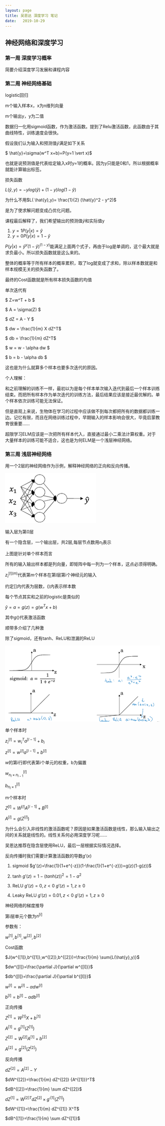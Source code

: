 ```yaml
---
layout: page
title: 吴恩达 深度学习 笔记
date:   2019-10-29
---
```


## 神经网络和深度学习

### 第一周 深度学习概率

简要介绍深度学习发展和课程内容

### 第二周 神经网络基础

logistic回归

m个输入样本x，x为n维列向量

m个输出y，y为二值

数据归一化用sigmoid函数，作为激活函数。提到了Relu激活函数，此函数由于其曲线特性，训练速度会很快。

假设我们认为输入和预测值$\hat{y}$满足如下关系

$ \hat{y}=\sigma(w^T x+b)=P(y=1 \vert x)$

也就是说预测值是代表给定输入x时y=1的概率。因为y只能是0和1，所以根据概率就能计算输出标签。

损失函数

$L( \hat{y},y)=-ylog(\hat{y}) + (1-y)log(1-\hat{y})$

为什么不用$L( \hat{y},y)= \frac{1}{2} (\hat{y}^2 - y^2)$

是为了使求解问题变成凸优化问题。

课程最后解释了，我们希望输出的预测值$\hat{y}$和实际值y

1. $y=1 P(y \vert x)=\hat{y}$
2. $y=0 P(y \vert x)=1-\hat{y}$

$P(y \vert x)=\hat{y}^y(1-\hat{y})^{(1-y)}$能满足上面两个式子，再由于log是单调的，这个最大就是求负最小。所以损失函数就是这么来的。

整体的概率等于所有样本的概率累积，取了log就变成了求和，除以样本数就是和样本规模无关的损失函数了。

最终的Cost函数就是所有样本损失函数的均值

单次迭代有

$ Z=w^T + b $

$ A = \sigma(Z) $

$ dZ = A - Y $

$ dw = \frac{1}{m} X dZ^T$

$ db = \frac{1}{m} dZ^T$

$ w = w - \alpha dw $

$ b = b - \alpha db $

这也是为什么就算多个样本也要多次迭代的原因。


个人理解：

和之前理解的训练不一样，最初以为是每个样本单次输入迭代到最后一个样本训练结束。而把所有样本作为单次迭代的训练方法，最后结果应该是接近最优解的。单个样本依次训练可能无法保证。

但是直观上来说，生物体在学习的过程中应该做不到每次都把所有的数据都训练一边。记忆有限，而且在网络训练过程中，早期输入的样本影响会很大，毕竟启蒙教育很重要……

超限学习ELM应该是一次把所有样本代入，直接通过最小二乘法计算权重。对于大量样本的训练可能不适合，这也是为何ELM是一个浅层神经网络。

### 第三周 浅层神经网络

用一个2层的神经网络作为示例，解释神经网络的正向和反向传播。

![2层神经网络](../pic/deeplearning_AndrewNg/2层神经网络.png)

输入层为第0层

有一个隐含层，一个输出层，共2层,每层节点数用$n_l$表示

上图是针对单个样本而言

所有的输入输出样本都是列向量，即矩阵中每一列为一个样本，这点必须得明确。

$z^{[l](m)}_i$代表第m个样本在第l层第i个神经元的输入

约定[]内代表为层数，()内表示样本数

每个节点其实和之前的logistic是类似的

$\hat{y}=a=g(z)=g(w^T x+b)$

其中$g()$代表激活函数

顺带多介绍了几种激

除了sigmoid，还有tanh、ReLU和泄漏的ReLU

![4种激活函数曲线](../pic/deeplearning_AndrewNg/4种激活函数曲线.png)

单个样本时

$z^{[l]}_i=w^T_i a^{[l-1]}+b_i$

$z^{[l]}=w^{[l]} a^{[l-1]}+b^{[l]}$

$w$的第i行即代表第i个单元的权重，b为偏置

$w^{[l]}_{n_l \times n_{l-1}}$

$b^{[l]}_{n_l \times 1}$

m个样本时

$Z^{[l]}=W^{[l]}A^{[l-1]}+B^{[l]}$

$A^{[l]}=g(Z^{[l]})$


为什么会引入非线性的激活函数呢？原因是如果激活函数是线性，那么输入输出之间的关系就是线性的。线性关系何必用深度学习呢……

吴恩达推荐在隐含层使用ReLU，最后一层根据实际情况选择。

反向传播时我们需要计算激活函数的导数$g'(x)$

1. sigmoid
$g'(z)=\frac{1}{1+e^{-z}}(1-\frac{1}{1+e^{-z}})=g(z)(1-g(z))$

2. tanh
$g'(z)=1-(tanh(z))^2=1-a^2$

3. ReLU
$g'(z)=0, z<0$
$g'(z)=1, z \geq 0$

4. Leaky ReLU
$g'(z)=0.01, z<0$
$g'(z)=1 , z \geq 0$

神经网络的梯度推导

第i层单元个数为$n^{[i]}$

参数有：

$w^{[1]},b^{[1]},w^{[2]},b^{[2]}$

Cost函数

$J(w^{[1]},b^{[1]},w^{[2]},b^{[2]})=\frac{1}{m} \sum{L(\hat{y},y)}$

$dw^{[l]}=\frac{\partial J}{\partial w^{[l]}}$

$db^{[l]}=\frac{\partial J}{\partial b^{[l]}}$

$w^{[l]}=w^{[l]} - \alpha dw^{[l]}$

$b^{[l]}=b^{[l]} - \alpha db^{[l]}$

正向传播

$Z^{[1]}=W^{[1]}X+b^{[1]}$

$A^{[1]}=g^{[1]}(Z^{[1]})$

$Z^{[2]}=W^{[2]}A^{[1]}+b^{[2]}$

$A^{[2]}=g^{[2]}(Z^{[2]})$

反向传播

$dZ^{[2]}=A^{[2]}-Y$

$dW^{[2]}=\frac{1}{m} dZ^{[2]} {A^{[1]}}^T$

$dB^{[2]}=\frac{1}{m} \sum dZ^{[2]}$

$dZ^{[1]} = {W^{[2]}}^T dZ^{[2]} \times g'^{[1]}(Z^{[1]})$

$dW^{[1]}=\frac{1}{m} dZ^{[1]} X^T$

$dB^{[1]}=\frac{1}{m} \sum dZ^{[1]}$


